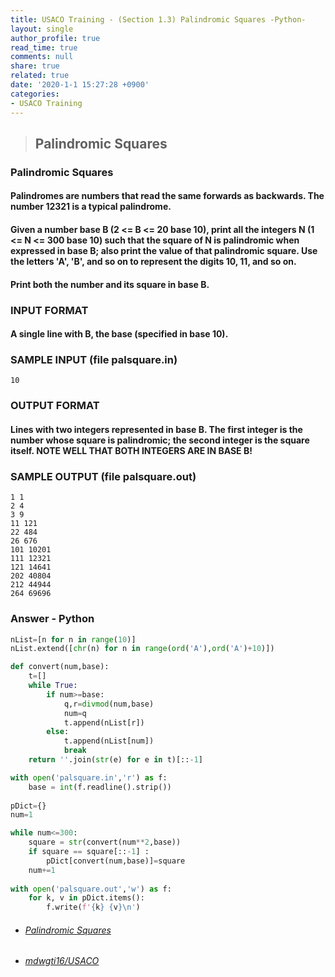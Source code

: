 ```yaml
---
title: USACO Training - (Section 1.3) Palindromic Squares -Python-
layout: single
author_profile: true
read_time: true
comments: null
share: true
related: true
date: '2020-1-1 15:27:28 +0900'
categories:
- USACO Training
---
```


> ## Palindromic Squares

### Palindromic Squares
#### Palindromes are numbers that read the same forwards as backwards. The number 12321 is a typical palindrome.

#### Given a number base B (2 <= B <= 20 base 10), print all the integers N (1 <= N <= 300 base 10) such that the square of N is palindromic when expressed in base B; also print the value of that palindromic square. Use the letters 'A', 'B', and so on to represent the digits 10, 11, and so on.

#### Print both the number and its square in base B.

### INPUT FORMAT

#### A single line with B, the base (specified in base 10).

### SAMPLE INPUT (file palsquare.in)
	10
	
### OUTPUT FORMAT

#### Lines with two integers represented in base B. The first integer is the number whose square is palindromic; the second integer is the square itself. NOTE WELL THAT BOTH INTEGERS ARE IN BASE B!

### SAMPLE OUTPUT (file palsquare.out)
	1 1
	2 4
	3 9
	11 121
	22 484
	26 676
	101 10201
	111 12321
	121 14641
	202 40804
	212 44944
	264 69696

### Answer - Python
```python
nList=[n for n in range(10)]
nList.extend([chr(n) for n in range(ord('A'),ord('A')+10)])

def convert(num,base):
	t=[]
	while True:
		if num>=base:
			q,r=divmod(num,base)
			num=q
			t.append(nList[r])
		else:
			t.append(nList[num])
			break
	return ''.join(str(e) for e in t)[::-1]

with open('palsquare.in','r') as f:
	base = int(f.readline().strip())
    
pDict={}
num=1

while num<=300:
	square = str(convert(num**2,base))
	if square == square[::-1] :
		pDict[convert(num,base)]=square
	num+=1
    
with open('palsquare.out','w') as f:
	for k, v in pDict.items():
		f.write(f'{k} {v}\n')
```

* ###### [Palindromic Squares]
* ###### [mdwgti16/USACO]

[Palindromic Squares]: https://train.usaco.org/usacoprob2?a=miQqOSmwjhm&S=palsquare
[mdwgti16/USACO]: https://github.com/mdwgti16/USACO/tree/master/USACO/Chapter%201/Section%201.3
